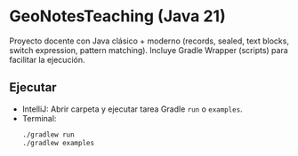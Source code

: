 # GeoNotesTeaching (Java 21)

Proyecto docente con Java clásico + moderno (records, sealed, text blocks, switch expression, pattern matching).
Incluye Gradle Wrapper (scripts) para facilitar la ejecución.

## Ejecutar
- IntelliJ: Abrir carpeta y ejecutar tarea Gradle `run` o `examples`.
- Terminal:
  ```bash
  ./gradlew run
  ./gradlew examples
  ```
